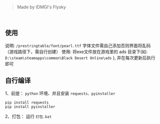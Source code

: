 > Made by IDMGI's Flysky
<br>

## 使用

说明: `/prestringtable/font/pearl.ttf` 字体文件需自己添加否则界面将乱码（游戏路径下，需自行创建）
使用: 将exe文件放在游戏里的 ads 目录下(如: `D:\steam\steamapps\common\Black Desert Online\ads` ), 并在每次更新后执行即可
<br>

## 自行编译

1、前提：
`python` 环境、并且安装 `requests、pyinstaller` 

``` 
pip install requests
pip install pyinstaller
```

2、打包：
运行 `打包.bat` 
